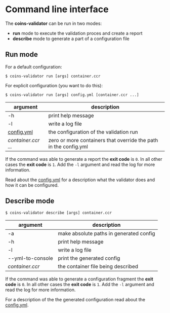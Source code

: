 # Command line interface

The **coins-validator** can be run in two modes:
* **run** mode to execute the validation proces and create a report
* **describe** mode to generate a part of a configuration file



## Run mode

For a default configuration:

```$ coins-validator run [args] container.ccr```

For explicit configuration (you want to do this):

```$ coins-validator run [args] config.yml [container.ccr ...]```

argument | description
--- | ---
-h | print help message
-l | write a log file
[config.yml](https://github.com/sysunite/coins-2-validator/blob/develop/doc/config-yml.md) | the configuration of the validation run
*container.ccr ...* | zero or more containers that override the path in the config.yml

If the command was able to generate a report the **exit code** is ```0```. In all other cases the **exit code** is ```1```. Add the ```-l``` argument and read the log for more information.

Read about the [config.yml](https://github.com/sysunite/coins-2-validator/blob/develop/doc/config-yml.md) for a description what the validator does and how it can be configured.


## Describe mode
```$ coins-validator describe [args] container.ccr ```

argument | description
--- | ---
-a | make absolute paths in generated config
-h | print help message
-l | write a log file
--yml-to-console | print the generated config
*container.ccr* | the container file being described

If the command was able to generate a configuration fragment the **exit code** is ```0```. In all other cases the **exit code** is ```1```. Add the ```-l``` argument and read the log for more information.

For a description of the the generated configuration read about the [config.yml](https://github.com/sysunite/coins-2-validator/blob/develop/doc/config-yml.md).

